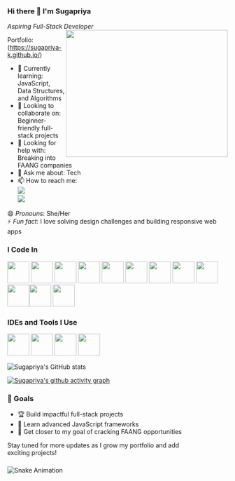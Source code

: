 ### Hi there 👋 I'm Sugapriya

*Aspiring Full-Stack Developer*  
<img align="right" width="370" height="290" src="https://i.pinimg.com/originals/47/f0/34/47f0342cec72b800463bf003eac1257e.gif">  

Portfolio: (https://sugapriya-k.github.io/)

- 🌱 Currently learning: JavaScript, Data Structures, and Algorithms
- 👯 Looking to collaborate on: Beginner-friendly full-stack projects  
- 🤔 Looking for help with: Breaking into FAANG companies  
- 💬 Ask me about: Tech
- 📫 How to reach me:  
  [<img src="https://img.shields.io/badge/LinkedIn-0077B5?style=for-the-badge&logo=linkedin&logoColor=white"/>](https://www.linkedin.com/in/sugapriya-k)  
  [<img src="https://img.shields.io/badge/Email-D14836?style=for-the-badge&logo=gmail&logoColor=white"/>](mailto:sugapriyak.dev@gmail.com)  

😄 *Pronouns*: She/Her  
⚡ *Fun fact*: I love solving design challenges and building responsive web apps  

### I Code In  
<img height="50" width="50" src="https://img.icons8.com/color/48/000000/python.png" /> <img height="50" width="50" src="https://img.icons8.com/color/48/000000/java-coffee-cup-logo.png" /> <img height="50" width="50" src="https://img.icons8.com/color/48/000000/html-5.png" /> <img height="50" width="50" src="https://img.icons8.com/color/48/000000/css3.png" /> <img height="50" width="50" src="https://img.icons8.com/color/48/000000/javascript.png"/> <img height="50" width="50" src="https://img.icons8.com/color/48/000000/nodejs.png"/> <img height="50" width="50" src="https://img.icons8.com/color/48/000000/express-js.png" /> <img height="50" width="50" src="https://img.icons8.com/color/48/000000/mysql-logo.png"/> <img height="50" width="50" src="https://img.icons8.com/color/48/000000/mongodb.png"/> <img height="50" width="50" src="https://img.icons8.com/color/48/000000/firebase.png" /><img height="50" width="50" src="https://img.icons8.com/color/48/000000/react-native.png"/> <img height="50" width="50" src="https://img.icons8.com/color/48/000000/spring-logo.png" />


### IDEs and Tools I Use  
<img height="50" width="50" src="https://img.icons8.com/color/48/000000/visual-studio-code-2019.png"/> <img height="50" width="50" src="https://img.icons8.com/color/48/000000/git.png"/> <img height="50" width="50" src="https://img.icons8.com/color/48/000000/figma.png"/>   <img height="50" src="https://img.icons8.com/officel/480/null/java-eclipse.png"/>

![Sugapriya's GitHub stats](https://github-readme-stats.vercel.app/api?username=sugapriya-k&theme=dark&show_icons=true&&hide=issues,contribs)

[![Sugapriya's github activity graph](https://github-readme-activity-graph.vercel.app/graph?username=sugapriya-k&bg_color=000000&color=ffffff&line=51f565&point=ffffff&area=true&hide_border=true)](https://github.com/ashutosh00710/github-readme-activity-graph)


### 🚀 Goals  
- 🏆 Build impactful full-stack projects  
- 📖 Learn advanced JavaScript frameworks  
- 💼 Get closer to my goal of cracking FAANG opportunities  

Stay tuned for more updates as I grow my portfolio and add exciting projects!

###

<img src="[https://raw.githubusercontent.com/sugapriya-k/sugapriya-k/output/snake.svg]" alt="Snake Animation" />


###
